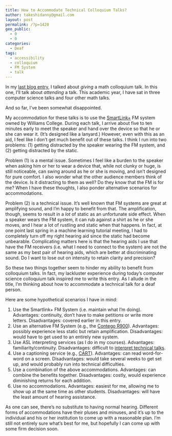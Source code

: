 ```yaml
---
title: How to Accommodate Technical Colloquium Talks?
author: takeshidanny@gmail.com
layout: post
permalink: /?p=1420
geo_public:
  - 0
  - 0
categories:
  - Deaf
tags:
  - accessibility
  - colloquium
  - FM System
  - talk
---
```

In my [last blog entry][1], I talked about *giving* a math colloquium talk. In this one, I&#8217;ll talk about *attending* a talk. This academic year, I have sat in three computer science talks and four other math talks.

And so far, I&#8217;ve been somewhat disappointed.

My accommodation for these talks is to use the [SmartLink+][2] FM system owned by Williams College. During each talk, I arrive about five to ten minutes early to meet the speaker and hand over the device so that he or she can wear it. (It&#8217;s designed like a lanyard.) However, even with this as an aid, I feel like I don&#8217;t get much benefit out of these talks. I think I run into two problems: (1) getting distracted by the speaker wearing the FM system, and (2) getting distracted by the static.

Problem (1) is a mental issue. Sometimes I feel like a burden to the speaker when asking him or her to wear a device that, while not clunky or huge, is still noticeable, can swing around as he or she is moving, and isn&#8217;t designed for pure comfort. I also wonder what the other audience members think of the device. Is it distracting to them as well? Do they know that the FM is for me? When I have these thoughts, I also ponder alternative scenarios for accommodations.

Problem (2) is a technical issue. It&#8217;s well known that FM systems are great at amplifying sound, and I&#8217;m happy to benefit from that. The amplification, though, seems to result in a *lot* of static as an unfortunate side effect. When a speaker wears the FM system, it can rub against a shirt as he or she moves, and I hear a lot of rustling and static when that happens. In fact, at one point last spring in a machine learning tutorial meeting, I had to completely turn off my right hearing aid since the static had become unbearable. Complicating matters here is that the hearing aids I use that have the FM receivers (i.e. what I need to connect to the system) are not the same as my best pair of hearing aids, which are better at discriminating sound. Do I want to lose out on intensity to retain clarity and precision?

So these two things together seem to hinder my ability to benefit from colloquium talks. In fact, my lackluster experience during today&#8217;s computer science colloquium talk inspired me to write this entry. As I allude in the title, I&#8217;m thinking about how to accommodate a technical talk for a deaf person.

Here are some hypothetical scenarios I have in mind:

  1. Use the Smartlink+ FM System (i.e. maintain what I&#8217;m doing). Advantages: continuity, don&#8217;t have to make petitions or write more letters. Disadvantages: covered earlier in this entry.
  2. Use an alternative FM System (e.g., the [Contego R900][3]). Advantages: possibly experience less static but retain amplification. Disadvantages: would have to get used to an entirely new system.
  3. Use ASL interpreting services (as I do in my courses). Advantages: familiarity/continuity. Disadvantages: difficult to [interpret technical talks][4].
  4. Use a captioning service (e.g., [CART][5]). Advantages: can read word-for-word on a screen. Disadvantages: would take several weeks to get set up, and would probably run into technical difficulties.
  5. Use a combination of the above accommodations. Advantages: can combine the benefits together. Disadvantages: costly, would experience diminishing returns for each addition.
  6. Use no accommodations. Advantages: easiest for me, allowing me to show up at the same time as other students. Disadvantages: will have the least amount of hearing assistance.

As one can see, there&#8217;s no substitute to having normal hearing. Different forms of accommodations have their pluses and minuses, and it&#8217;s up to the individual and his or her institution to come up with a reasonable plan. I&#8217;m still not entirely sure what&#8217;s best for me, but hopefully I can come up with some firm decision soon.

 [1]: http://seitad.wordpress.com/2013/09/17/my-williams-college-mathematics-colloquium-talk/
 [2]: http://www.phonak.com/com/b2c/en/products/fm/transmitters/smartlink_plus/overview.html
 [3]: http://seitad.wordpress.com/2013/06/08/first-thoughts-on-the-contego-r900-fm-system/
 [4]: http://seitad.wordpress.com/2012/02/04/technical-term-dilemma/
 [5]: http://www.captionfirst.com/CART